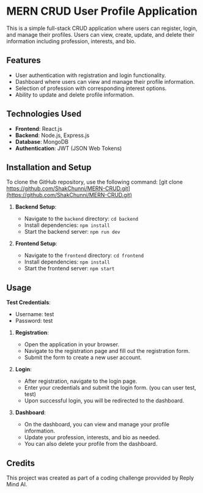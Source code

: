 # MERN CRUD User Profile Application

This is a simple full-stack CRUD application where users can register, login, and manage their profiles. Users can view, create, update, and delete their information including profession, interests, and bio.

## Features

- User authentication with registration and login functionality.
- Dashboard where users can view and manage their profile information.
- Selection of profession with corresponding interest options.
- Ability to update and delete profile information.

## Technologies Used

- **Frontend**: React.js
- **Backend**: Node.js, Express.js
- **Database**: MongoDB
- **Authentication**: JWT (JSON Web Tokens)

## Installation and Setup

To clone the GitHub repository, use the following command:
[git clone https://github.com/ShakChunni/MERN-CRUD.git](https://github.com/ShakChunni/MERN-CRUD.git)

1. **Backend Setup**:
   - Navigate to the `backend` directory: `cd backend`
   - Install dependencies: `npm install`
   - Start the backend server: `npm run dev`

2. **Frontend Setup**:
   - Navigate to the `frontend` directory: `cd frontend`
   - Install dependencies: `npm install`
   - Start the frontend server: `npm start`

## Usage

   **Test Credentials**:
   - Username: test
   - Password: test

1. **Registration**:
   - Open the application in your browser.
   - Navigate to the registration page and fill out the registration form.
   - Submit the form to create a new user account.

2. **Login**:
   - After registration, navigate to the login page.
   - Enter your credentials and submit the login form. (you can user test, test)
   - Upon successful login, you will be redirected to the dashboard.

3. **Dashboard**:
   - On the dashboard, you can view and manage your profile information.
   - Update your profession, interests, and bio as needed.
   - You can also delete your profile from the dashboard.

## Credits

This project was created as part of a coding challenge provvided by Reply Mind AI.
